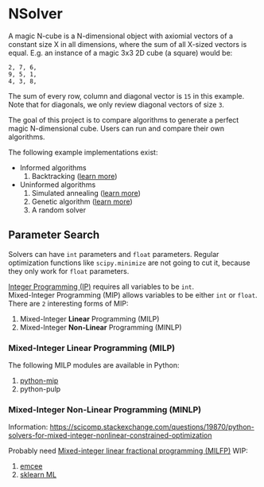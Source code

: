 # NSolver
A magic N-cube is a N-dimensional object with axiomial vectors of a constant size X in all dimensions,
where the sum of all X-sized vectors is equal.
E.g. an instance of a magic 3x3 2D cube (a square) would be:
```
2, 7, 6,
9, 5, 1,
4, 3, 8,
```
The sum of every row, column and diagonal vector is `15` in this example.
Note that for diagonals, we only review diagonal vectors of size `3`.


The goal of this project is to compare algorithms to generate a perfect magic N-dimensional cube.
Users can run and compare their own algorithms.

The following example implementations exist:
 + Informed algorithms
     1. Backtracking ([learn more](https://en.wikipedia.org/wiki/Backtracking))
 + Uninformed algorithms
     1. Simulated annealing ([learn more](https://en.wikipedia.org/wiki/Simulated_annealing)) 
     2. Genetic algorithm ([learn more](https://en.wikipedia.org/wiki/Genetic_algorithm))
     3. A random solver

## Parameter Search
Solvers can have `int` parameters and `float` parameters.
Regular optimization functions like `scipy.minimize` are not going to cut it, because they only work for `float` parameters.

[Integer Programming (IP)](https://en.wikipedia.org/wiki/Integer_programming) requires all variables to be `int`.  
Mixed-Integer Programming (MIP) allows variables to be either `int` or `float`.
There are `2` interesting forms of MIP:
 1. Mixed-Integer **Linear** Programming (MILP)
 2. Mixed-Integer **Non-Linear** Programming (MINLP)

### Mixed-Integer Linear Programming (MILP)
The following MILP modules are available in Python:
 1. [python-mip](https://python-mip.readthedocs.io/en/latest/intro.html)
 2. python-pulp


### Mixed-Integer **Non-Linear** Programming (MINLP)
Information: https://scicomp.stackexchange.com/questions/19870/python-solvers-for-mixed-integer-nonlinear-constrained-optimization

Probably need [Mixed-integer linear fractional programming (MILFP)](https://optimization.mccormick.northwestern.edu/index.php/Mixed-integer_linear_fractional_programming_(MILFP))
WIP:
 1. [emcee](https://emcee.readthedocs.io/en/stable/tutorials/quickstart/#quickstart)
 2. [sklearn ML](https://machinelearningmastery.com/hyperparameter-optimization-with-random-search-and-grid-search/)